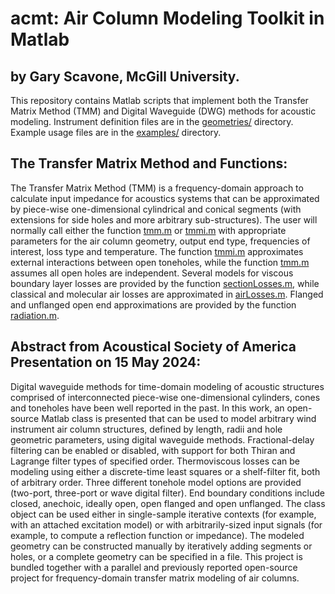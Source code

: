 # acmt: Air Column Modeling Toolkit in Matlab
## by Gary Scavone, McGill University.

This repository contains Matlab scripts that implement both the Transfer Matrix Method (TMM) and Digital Waveguide (DWG) methods for acoustic modeling. Instrument definition files are in the [geometries/](geometries) directory. Example usage files are in the [examples/](examples) directory.

## The Transfer Matrix Method and Functions:
The Transfer Matrix Method (TMM) is a frequency-domain approach to calculate input impedance for acoustics systems that can be approximated by piece-wise one-dimensional cylindrical and conical segments (with extensions for side holes and more arbitrary sub-structures). The user will normally call either the function [tmm.m](tmm.m) or [tmmi.m](tmmi.m) with appropriate parameters for the air column geometry, output end type, frequencies of interest, loss type and temperature. The function [tmmi.m](tmmi.m) approximates external interactions between open toneholes, while the function [tmm.m](tmm.m) assumes all open holes are independent. Several models for viscous boundary layer losses are provided by the function [sectionLosses.m](sectionLosses.m), while classical and molecular air losses are approximated in [airLosses.m](airLosses.m). Flanged and unflanged open end approximations are provided by the function [radiation.m](radiation.m).

## Abstract from Acoustical Society of America Presentation on 15 May 2024:
Digital waveguide methods for time-domain modeling of acoustic structures comprised of interconnected piece-wise one-dimensional cylinders, cones and toneholes have been well reported in the past. In this work, an open-source Matlab class is presented that can be used to model arbitrary wind instrument air column structures, defined by length, radii and hole geometric parameters, using digital waveguide methods. Fractional-delay filtering can be enabled or disabled, with support for both Thiran and Lagrange filter types of specified order. Thermoviscous losses can be modeling using either a discrete-time least squares or a shelf-filter fit, both of arbitrary order. Three different tonehole model options are provided (two-port, three-port or wave digital filter). End boundary conditions include closed, anechoic, ideally open, open flanged and open unflanged. The class object can be used either in single-sample iterative contexts (for example, with an attached excitation model) or with arbitrarily-sized input signals (for example, to compute a reflection function or impedance). The modeled geometry can be constructed manually by iteratively adding segments or holes, or a complete geometry can be specified in a file. This project is bundled together with a parallel and previously reported open-source project for frequency-domain transfer matrix modeling of air columns.
